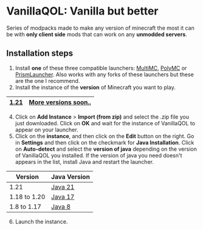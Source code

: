 # VanillaQOL: Vanilla but better
Series of modpacks made to make any version of minecraft the most it can be with **only client side** mods that can work on any **unmodded servers**.

## Installation steps

1. Install **one** of these three compatible launchers: [MultiMC](https://multimc.org/#Download), [PolyMC](https://polymc.org/download/) or [PrismLauncher](https://prismlauncher.org/download/). Also works with any forks of these launchers but these are the one I recommend.  
2. Install the instance of the **version** of Minecraft you want to play. 

|[1.21]()        | [More versions soon..]()                       |
|----------------|-------------------------------|


4. Click on **Add Instance** > **Import (from zip)** and select the .zip file you just downloaded. Click on **OK** and wait for the instance of VanillaQOL to appear on your launcher.
5. Click on the **instance**, and then click on the **Edit** button on the right. Go in **Settings** and then click on the checkmark for **Java Installation**. Click on **Auto-detect** and select the **version of java** depending on the version of VanillaQOL you installed. If the version of java you need doesn't appears in the list, install Java and restart the launcher.

|Version         |Java Version                    |
|----------------|-------------------------------|
|1.21           |[Java 21](https://adoptium.net/temurin/releases/?version=21&package=jdk&arch=x64)                 |
|1.18 to 1.20   |[Java 17](https://adoptium.net/temurin/releases/?version=17&package=jdk&arch=x64)                 |
|1.8 to 1.17    |[Java 8](https://adoptium.net/temurin/releases/?version=8&package=jdk&arch=x64)                   |

6. Launch the instance.

